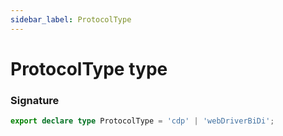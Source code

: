 ```yaml
---
sidebar_label: ProtocolType
---
```


# ProtocolType type

### Signature

```typescript
export declare type ProtocolType = 'cdp' | 'webDriverBiDi';
```
